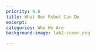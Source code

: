 ```yaml
---
priority: 0.6
title: What Our Robot Can Do
excerpt: 
categories: Who We Are
background-image: lab2-cover.png

---
```


